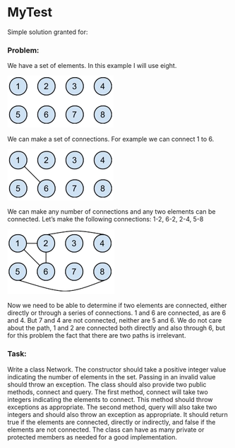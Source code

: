 # MyTest

Simple solution granted for:

### Problem:

We have a set of elements. In this example I will use eight.

![Image 01](./readme_images/img01.png)

We can make a set of connections. For example we can connect 1 to 6.

![Image 02](./readme_images/img02.png)

We can make any number of connections and any two elements can be connected. Let’s make the following connections: 1-2, 6-2, 2-4, 5-8

![Image 03](./readme_images/img03.png)

Now we need to be able to determine if two elements are connected, either directly or through a series of connections. 1 and 6 are connected, as are 6 and 4. But 7 and 4 are not connected, neither are 5 and 6. We do not care about the path, 1 and 2 are connected both directly and also through 6, but for this problem the fact that there are two paths is irrelevant.

### Task:

Write a class Network. The constructor should take a positive integer value indicating the number of elements in the set. Passing in an invalid value should throw an exception. The class should also provide two public methods, connect and query. The first method, connect will take two integers indicating the elements to connect. This method should throw exceptions as appropriate. The second method, query will also take two integers and should also throw an exception as appropriate. It should return true if the elements are connected, directly or indirectly, and false if the elements are not connected. The class can have as many private or protected members as needed for a good implementation.
